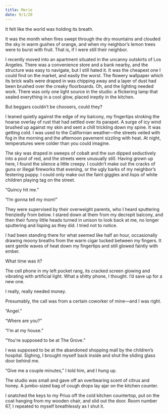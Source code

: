 ```yaml
---
title: Marie
date: 9/1/20
---
```


It felt like the world was holding its breath.

It was the month when fires swept through the dry mountains and clouded the sky in warm gushes of orange, and when my neighbor’s lemon trees were to burst with fruit. That is, if I were still their neighbor.

I recently moved into an apartment situated in the uncanny outskirts of Los Angeles. There was a convenience store and a bank nearby, and the structure was easy to navigate, but I still hated it. It was the cheapest one I could find on the market, and easily the worst. The flowery wallpaper which its brick walls were draped in was chipping away and a layer of dust had been brushed over the creaky floorboards. Oh, and the lighting needed work. There was only one light source in the studio: a flickering lamp that sealed everything in a cool glow, placed ineptly in the kitchen.

But beggars couldn’t be choosers, could they?

I leaned quietly against the edge of my balcony, my fingertips stroking the hoarse overlay of rust that had settled over its parapet. A surge of icy wind brushed up against my skin and sent a chill trickling down my spine. It was getting cold. I was used to the Californian weather—the streets veiled with fog in the morning and the afternoon pavement sizzling with heat. At night, temperatures were colder than you could imagine.

The sky was draped in sweeps of cobalt and the sun dipped seductively into a pool of red, and the streets were unusually still. Having grown up here, I found the silence a little creepy. I couldn’t make out the cracks of guns or illegal fireworks that evening, or the ugly barks of my neighbor’s festering puppy. I could only make out the faint giggles and lisps of white children playing tag on the street.

“Quincy hit me.”

“I’m gonna tell my mom!”

They were supervised by their overweight parents, who I heard sputtering frenziedly from below. I stared down at them from my decrepit balcony, and then their funny little heads turned in unison to look back at me, no longer sputtering and lisping as they did. I tried not to notice.

I had been standing there for what seemed like half an hour, occasionally drawing moony breaths from the warm cigar tucked between my fingers. It sent gentle waves of heat down my fingertips and still glowed faintly with ember.

What time was it?

The cell phone in my left pocket rang, its cracked screen glowing and vibrating with artificial light. What a shitty phone, I thought. I’d save up for a new one.

I really, really needed money.

Presumably, the call was from a certain coworker of mine—and I was right.

“Angel.”

“Where are you?”

“I'm at my house.”

“You're supposed to be at The Grove.”

I was supposed to be at the abandoned shopping mall by the children’s hospital. Sighing, I brought myself back inside and shut the sliding glass door behind me.

“Give me a couple minutes,” I told him, and I hung up.

The studio was small and gave off an overbearing scent of citrus and honey. A jumbo-sized bag of cough drops lay ajar on the kitchen counter.

I snatched the keys to my Prius off the cold kitchen countertop, put on the coat hanging from my wooden chair, and slid out the door. Room number 67, I repeated to myself breathlessly as I shut it.
